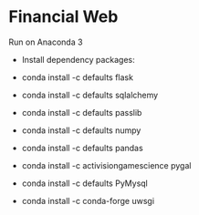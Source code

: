 # Financial Web

Run on Anaconda 3

- Install dependency packages:

 - conda install -c defaults flask
 - conda install -c defaults sqlalchemy
 - conda install -c defaults passlib
 - conda install -c defaults numpy
 - conda install -c defaults pandas
 - conda install -c activisiongamescience pygal
 - conda install -c defaults PyMysql
 - conda install -c conda-forge uwsgi

